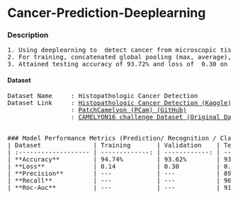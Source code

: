 # Cancer-Prediction-Deeplearning

### Description
<pre>
1. Using deeplearning to  detect cancer from microscopic tissue images (histopathologic).
2. For training, concatenated global pooling (max, average), dropout and dense layers to the output layer for final output prediction.
3. Attained testing accuracy of 93.72% and loss of  0.30 on 250000+ dataset.
</pre>

#### Dataset
<pre>
Dataset Name     : Histopathologic Cancer Detection
Dataset Link     : <a href=https://www.kaggle.com/c/histopathologic-cancer-detection>Histopathologic Cancer Detection (Kaggle)</a>
                 : <a href=https://github.com/basveeling/pcam>PatchCamelyon (PCam) (GitHub)</a>
                 : <a href=https://camelyon16.grand-challenge.org/Data/>CAMELYON16 challenge Dataset (Original Dataset)</a>
                 
                 
### Model Performance Metrics (Prediction/ Recognition / Classification)
| Dataset              | Training       | Validation    | Test      |                                 
| :------------------- | -------------: | ------------: | --------: |
| **Accuracy**         | 94.74%         | 93.62%        | 93.72%    |
| **Loss**             | 0.14           | 0.30          | 0.30      |
| **Precision**        | ---            | ---           | 89.02%    |
| **Recall**           | ---            | ---           | 90.80%    |
| **Roc-Auc**          | ---            | ---           | 91.59%    |
                 
